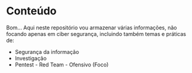 # Conteúdo
Bom... Aqui neste repositório vou armazenar várias informações, não focando apenas em ciber segurança, incluindo também temas e práticas de:
* Segurança da informação
* Investigação
* Pentest - Red Team - Ofensivo (Foco)
